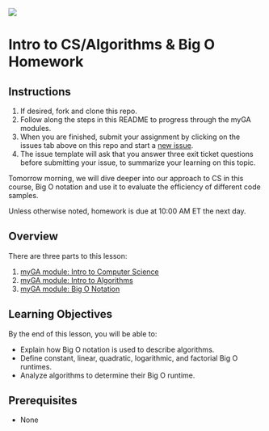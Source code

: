![](https://ga-dash.s3.amazonaws.com/production/assets/logo-9f88ae6c9c3871690e33280fcf557f33.png)

# Intro to CS/Algorithms & Big O Homework

## Instructions 

1. If desired, fork and clone this repo. 
1. Follow along the steps in this README to progress through the myGA modules.
1. When you are finished, submit your assignment by clicking on the issues tab above on this repo and start a [new issue](). 
1. The issue template will ask that you answer three exit ticket questions before submitting your issue, to summarize your learning on this topic.

Tomorrow morning, we will dive deeper into our approach to CS in this course, Big O notation and use it to evaluate the efficiency of different code samples.

Unless otherwise noted, homework is due at 10:00 AM ET the next day. 

## Overview

There are three parts to this lesson:
1. [myGA module: Intro to Computer Science](https://my.generalassemb.ly/activities/513)
1. [myGA module: Intro to Algorithms](https://my.generalassemb.ly/activities/780)
2. [myGA module: Big O Notation](https://my.generalassemb.ly/activities/511)

## Learning Objectives
By the end of this lesson, you will be able to:
- Explain how Big O notation is used to describe algorithms.
- Define constant, linear, quadratic, logarithmic, and factorial Big O runtimes.
- Analyze algorithms to determine their Big O runtime.

## Prerequisites
- None
